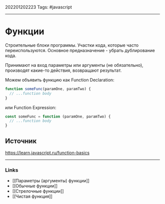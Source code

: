 202201202223
Tags: #javascript 

--- 
# Функции
Строительные блоки программы. Участки кода, которые часто переиспользуются. Основное предназначение - убрать дублирование кода.

Принимают на вход параметры или аргументы (не обязательно), производят какие-то действия, возвращают результат.

Можем объявить функцию как Function Declaration:
```js
function someFunc(paramOne, paramTwo) {
  // ...function body
}
```

или Function Expression:
```js
const someFunc = function (paramOne, paramTwo) {
  // ...function body
}
```

## Источник
https://learn.javascript.ru/function-basics

--- 
### Links
- [[Параметры (аргументы) функции]]
- [[Обычные функции]]
- [[Стрелочные функции]]
- [[Чистая функция]]